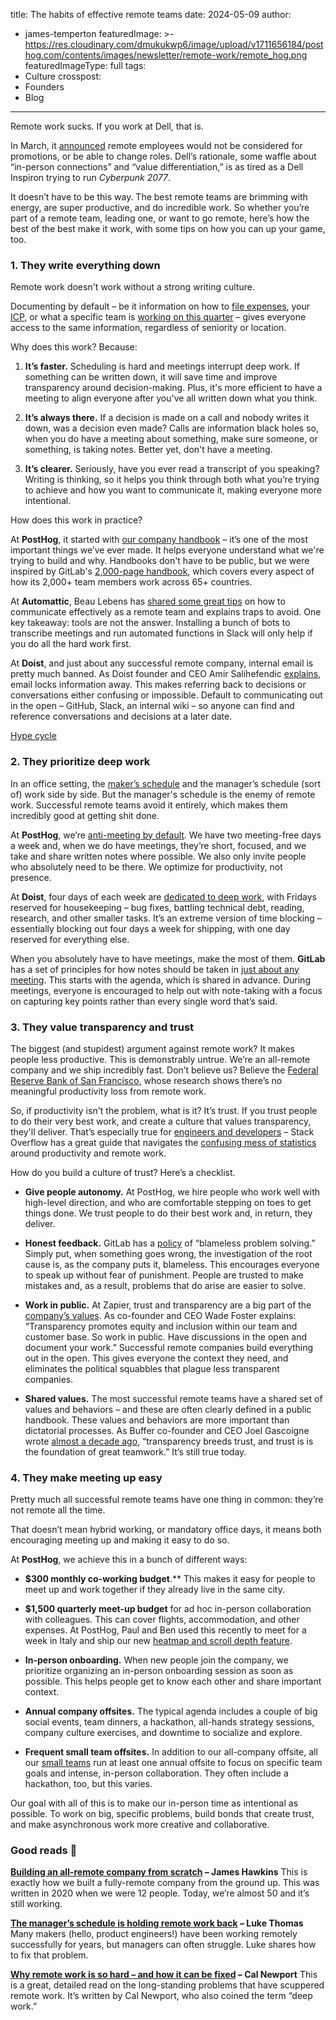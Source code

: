 title: The habits of effective remote teams
date: 2024-05-09
author:
  - james-temperton
featuredImage: >-
  https://res.cloudinary.com/dmukukwp6/image/upload/v1711656184/posthog.com/contents/images/newsletter/remote-work/remote_hog.png
featuredImageType: full
tags:
  - Culture
crosspost:
  - Founders
  - Blog
---

Remote work sucks. If you work at Dell, that is.

In March, it [announced](https://www.businessinsider.com/dell-remote-workers-promotion-return-office-push-flexible-work-2024-3) remote employees would not be considered for promotions, or be able to change roles. Dell’s rationale, some waffle about “in-person connections” and “value differentiation,” is as tired as a Dell Inspiron trying to run _Cyberpunk 2077_.

It doesn’t have to be this way. The best remote teams are brimming with energy, are super productive, and do incredible work. So whether you’re part of a remote team, leading one, or want to go remote, here’s how the best of the best make it work, with some tips on how you can up your game, too.

### **1. They write everything down**

Remote work doesn't work without a strong writing culture.

Documenting by default – be it information on how to [file expenses](https://posthog.com/handbook/people/spending-money), your [ICP](https://posthog.com/handbook/who-we-are-building-for), or what a specific team is [working on this quarter](https://posthog.com/teams/product-analytics) – gives everyone access to the same information, regardless of seniority or location.

Why does this work? Because:

1. **It’s faster.** Scheduling is hard and meetings interrupt deep work. If something can be written down, it will save time and improve transparency around decision-making. Plus, it's more efficient to have a meeting to align everyone after you've all written down what you think.

2. **It’s always there.** If a decision is made on a call and nobody writes it down, was a decision even made? Calls are information black holes so, when you do have a meeting about something, make sure someone, or something, is taking notes. Better yet, don't have a meeting.

3. **It’s clearer.** Seriously, have you ever read a transcript of you speaking? Writing is thinking, so it helps you think through both what you’re trying to achieve and how you want to communicate it, making everyone more intentional.

How does this work in practice?

At **PostHog**, it started with [our company handbook](https://posthog.com/handbook) – it’s one of the most important things we’ve ever made. It helps everyone understand what we're trying to build and why. Handbooks don't have to be public, but we were inspired by GitLab's [2,000-page handbook](https://handbook.gitlab.com/handbook/values/), which covers every aspect of how its 2,000+ team members work across 65+ countries.

At **Automattic**, Beau Lebens has [shared some great tips](https://beau.blog/2020/03/remote-work-at-scale/) on how to communicate effectively as a remote team and explains traps to avoid. One key takeaway: tools are not the answer. Installing a bunch of bots to transcribe meetings and run automated functions in Slack will only help if you do all the hard work first.

At **Doist**, and just about any successful remote company, internal email is pretty much banned. As Doist founder and CEO Amir Salihefendic [explains](https://async.twist.com/asynchronous-communication/), email locks information away. This makes referring back to decisions or conversations either confusing or impossible. Default to communicating out in the open – GitHub, Slack, an internal wiki – so anyone can find and reference conversations and decisions at a later date.

[Hype cycle](https://res.cloudinary.com/dmukukwp6/image/upload/v1715266314/posthog.com/contents/blog/hype-cycle-1.png)

### 2. They prioritize deep work

In an office setting, the [maker’s schedule](https://www.paulgraham.com/makersschedule.html) and the manager’s schedule (sort of) work side by side. But the manager's schedule is the enemy of remote work. Successful remote teams avoid it entirely, which makes them incredibly good at getting shit done.

At **PostHog**, we’re [anti-meeting by default](https://posthog.com/blog/meetings). We have two meeting-free days a week and, when we do have meetings, they’re short, focused, and we take and share written notes where possible. We also only invite people who absolutely need to be there. We optimize for productivity, not presence.

At **Doist**, four days of each week are [dedicated to deep work](https://async.twist.com/heroes-housekeeping-days/), with Fridays reserved for housekeeping – bug fixes, battling technical debt, reading, research, and other smaller tasks. It’s an extreme version of time blocking – essentially blocking out four days a week for shipping, with one day reserved for everything else.

When you absolutely have to have meetings, make the most of them. **GitLab** has a set of principles for how notes should be taken in [just about any meeting](https://handbook.gitlab.com/handbook/communication/#smart-note-taking-in-meetings). This starts with the agenda, which is shared in advance. During meetings, everyone is encouraged to help out with note-taking with a focus on capturing key points rather than every single word that’s said.

### 3. They value transparency and trust

The biggest (and stupidest) argument against remote work? It makes people less productive. This is demonstrably untrue. We’re an all-remote company and we ship incredibly fast. Don’t believe us? Believe the [Federal Reserve Bank of San Francisco](https://www.frbsf.org/research-and-insights/publications/economic-letter/2024/01/does-working-from-home-boost-productivity-growth/), whose research shows there’s no meaningful productivity loss from remote work.

So, if productivity isn't the problem, what is it? It’s trust. If you trust people to do their very best work, and create a culture that values transparency, they'll deliver. That’s especially true for [engineers and developers](https://www.shakebugs.com/blog/why-let-developers-work-remotely/) – Stack Overflow has a great guide that navigates the [confusing mess of statistics](https://stackoverflow.blog/2023/11/27/are-remote-workers-more-productive-that-s-the-wrong-question/) around productivity and remote work.

How do you build a culture of trust? Here’s a checklist.

* **Give people autonomy.** At PostHog, we hire people who work well with high-level direction, and who are comfortable stepping on toes to get things done. We trust people to do their best work and, in return, they deliver.

* **Honest feedback.** GitLab has a [policy](https://handbook.gitlab.com/handbook/values/) of “blameless problem solving.” Simply put, when something goes wrong, the investigation of the root cause is, as the company puts it, blameless. This encourages everyone to speak up without fear of punishment. People are trusted to make mistakes and, as a result, problems that do arise are easier to solve.

* **Work in public.** At Zapier, trust and transparency are a big part of the [company’s values](https://zapier.com/jobs/culture-and-values-at-zapier). As co-founder and CEO Wade Foster explains: “Transparency promotes equity and inclusion within our team and customer base. So work in public. Have discussions in the open and document your work.” Successful remote companies build everything out in the open. This gives everyone the context they need, and eliminates the political squabbles that plague less transparent companies.

* **Shared values.** The most successful remote teams have a shared set of values and behaviors – and these are often clearly defined in a public handbook. These values and behaviors are more important than dictatorial processes. As Buffer co-founder and CEO Joel Gascoigne wrote [almost a decade ago](https://buffer.com/resources/why-transparency/), “transparency breeds trust, and trust is is the foundation of great teamwork.” It’s still true today.

### 4. They make meeting up easy

Pretty much all successful remote teams have one thing in common: they’re not remote all the time.

That doesn’t mean hybrid working, or mandatory office days, it means both encouraging meeting up and making it easy to do so.

At **PostHog**, we achieve this in a bunch of different ways:

* **$300 monthly co-working budget**.** This makes it easy for people to meet up and work together if they already live in the same city.

* **$1,500 quarterly meet-up budget** for ad hoc in-person collaboration with colleagues. This can cover flights, accommodation, and other expenses. At PostHog, Paul and Ben used this recently to meet for a week in Italy and ship our new [heatmap and scroll depth feature](https://posthog.com/changelog/2024#mouse-and-scroll-depth-tracking-launched).

* **In-person onboarding.** When new people join the company, we prioritize organizing an in-person onboarding session as soon as possible. This helps people get to know each other and share important context.

* **Annual company offsites.** The typical agenda includes a couple of big social events, team dinners, a hackathon, all-hands strategy sessions, company culture exercises, and downtime to socialize and explore.

* **Frequent small team offsites.** In addition to our all-company offsite, all our [small teams](https://posthog.com/handbook/team-structure) run at least one annual offsite to focus on specific team goals and intense, in-person collaboration. They often include a hackathon, too, but this varies.

Our goal with all of this is to make our in-person time as intentional as possible. To work on big, specific problems, build bonds that create trust, and make asynchronous work more creative and collaborative.

### Good reads 📖

**[Building an all-remote company from scratch](https://posthog.com/founders/remote-culture) – James Hawkins** This is exactly how we built a fully-remote company from the ground up. This was written in 2020 when we were 12 people. Today, we’re almost 50 and it’s still working.

**[The manager’s schedule is holding remote work back](https://marker.medium.com/the-managers-schedule-is-holding-remote-work-back-f9c1302ac6f3) – Luke Thomas** Many makers (hello, product engineers!) have been working remotely successfully for years, but managers can often struggle. Luke shares how to fix that problem.

**[Why remote work is so hard – and how it can be fixed](https://www.newyorker.com/culture/annals-of-inquiry/can-remote-work-be-fixed) – Cal Newport** This is a great, detailed read on the long-standing problems that have scuppered remote work. It’s written by Cal Newport, who also coined the term “deep work.”
